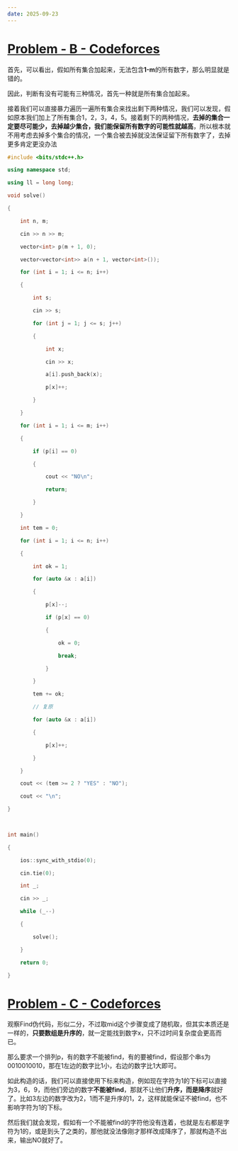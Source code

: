 ```yaml
---
date: 2025-09-23
---
```


# [Problem - B - Codeforces](https://codeforces.com/contest/2146/problem/B)

首先，可以看出，假如所有集合加起来，无法包含**1-m**的所有数字，那么明显就是错的。

因此，判断有没有可能有三种情况，首先一种就是所有集合加起来。

接着我们可以直接暴力遍历一遍所有集合来找出剩下两种情况，我们可以发现，假如原本我们加上了所有集合1，2，3，4，5。接着剩下的两种情况，**去掉的集合一定要尽可能少，去掉越少集合，我们能保留所有数字的可能性就越高**，所以根本就不用考虑去掉多个集合的情况，一个集合被去掉就没法保证留下所有数字了，去掉更多肯定更没办法

```cpp
#include <bits/stdc++.h>

using namespace std;

using ll = long long;

void solve()

{

    int n, m;

    cin >> n >> m;

    vector<int> p(m + 1, 0);

    vector<vector<int>> a(n + 1, vector<int>());

    for (int i = 1; i <= n; i++)

    {

        int s;

        cin >> s;

        for (int j = 1; j <= s; j++)

        {

            int x;

            cin >> x;

            a[i].push_back(x);

            p[x]++;

        }

    }

    for (int i = 1; i <= m; i++)

    {

        if (p[i] == 0)

        {

            cout << "NO\n";

            return;

        }

    }

    int tem = 0;

    for (int i = 1; i <= n; i++)

    {

        int ok = 1;

        for (auto &x : a[i])

        {

            p[x]--;

            if (p[x] == 0)

            {

                ok = 0;

                break;

            }

        }

        tem += ok;

        // 复原

        for (auto &x : a[i])

        {

            p[x]++;

        }

    }

    cout << (tem >= 2 ? "YES" : "NO");

    cout << "\n";

}

  

int main()

{

    ios::sync_with_stdio(0);

    cin.tie(0);

    int _;

    cin >> _;

    while (_--)

    {

        solve();

    }

    return 0;

}
```


# [Problem - C - Codeforces](https://codeforces.com/contest/2146/problem/C)

观察Find伪代码，形似二分，不过取mid这个步骤变成了随机取，但其实本质还是一样的，**只要数组是升序的**，就一定能找到数字x，只不过时间复杂度会更高而已。

那么要求一个排列p，有的数字不能被find，有的要被find，假设那个串s为0010010010，那在1左边的数字比1小，右边的数字比1大即可。

如此构造的话，我们可以直接使用下标来构造，例如现在字符为1的下标可以直接为3，6，9，而他们旁边的数字**不能被find**，那就不让他们**升序，而是降序**就好了。比如3左边的数字改为2，1而不是升序的1，2，这样就能保证不被find，也不影响字符为1的下标。

然后我们就会发现，假如有一个不能被find的字符他没有连着，也就是左右都是字符为1的，或是到头了之类的，那他就没法像刚才那样改成降序了，那就构造不出来，输出NO就好了。


